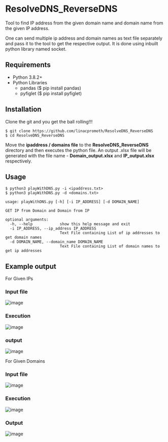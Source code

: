 # ResolveDNS_ReverseDNS
Tool to find IP address from the given domain name and domain name from the given IP address.

One can send multiple ip address and domain names as text file separately and pass it to the tool to get the respective output. It is done using inbuilt python library named socket.

## Requirements
* Python 3.8.2+
* Python Libraries
    * pandas ($ pip install pandas)
    * pyfiglet ($ pip install pyfiglet)
	

## Installation
Clone the git and you get the ball rolling!!!
```
$ git clone https://github.com/linacpromoth/ResolveDNS_ReverseDNS
$ cd ResolveDNS_ReverseDNS
```
Move the **ipaddress / domains file** to the **ResolveDNS_ReverseDNS** directory and then executes the python file. An output .xlsx file will be generated with the file name - **Domain_output.xlsx** and **IP_output.xlsx** respectively. 

  
## Usage
```
$ python3 playWithDNS.py -i <ipaddress.txt> 
$ python3 playWithDNS.py -d <domains.txt> 

usage: playWithDNS.py [-h] [-i IP_ADDRESS] [-d DOMAIN_NAME]

GET IP from Domain and Domain from IP

optional arguments:
  -h, --help            show this help message and exit
  -i IP_ADDRESS, --ip_address IP_ADDRESS
                        Text File containing List of ip addresses to get domain names
  -d DOMAIN_NAME, --domain_name DOMAIN_NAME
                        Text File containing List of domain names to get ip addresses
```

## Example output

For Given IPs
### Input file
![image](https://user-images.githubusercontent.com/98702521/183440659-5d489d30-147f-4aa3-b380-7542eee55aa6.png)
### Execution
![image](https://user-images.githubusercontent.com/98702521/183439308-f7804b60-e03c-42cd-b824-fdfea19320ae.png)
### output
![image](https://user-images.githubusercontent.com/98702521/183440026-67883eb7-75e8-4965-b246-ed8930bf6264.png)

For Given Domains

### Input file
![image](https://user-images.githubusercontent.com/98702521/183441135-246a7c8f-6874-4b39-b159-7a3a56773dd3.png)
### Execution
![image](https://user-images.githubusercontent.com/98702521/183439835-1b8397b3-caa1-4743-8c27-d922abdd9a30.png)
### Output
![image](https://user-images.githubusercontent.com/98702521/183440117-06ef579c-87ee-4a23-9a0a-07900c806c54.png)

